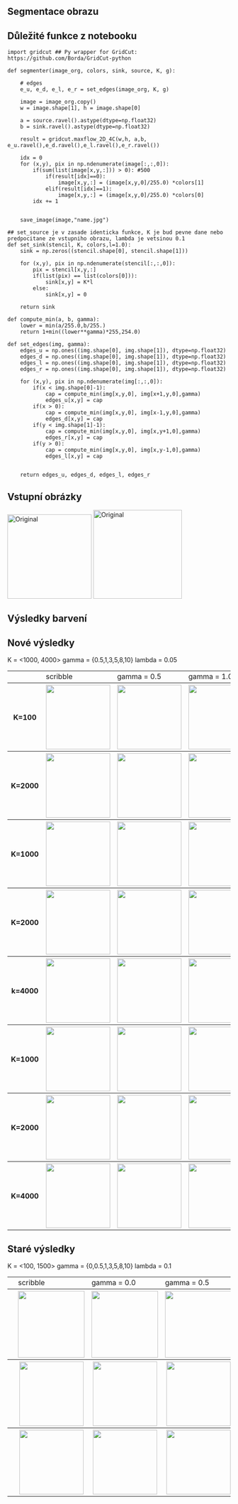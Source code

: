 ## Segmentace obrazu


##  Důležité funkce z notebooku
```
import gridcut ## Py wrapper for GridCut: https://github.com/Borda/GridCut-python

def segmenter(image_org, colors, sink, source, K, g):

    # edges
    e_u, e_d, e_l, e_r = set_edges(image_org, K, g)
    
    image = image_org.copy()
    w = image.shape[1], h = image.shape[0]
    
    a = source.ravel().astype(dtype=np.float32)
    b = sink.ravel().astype(dtype=np.float32)

    result = gridcut.maxflow_2D_4C(w,h, a,b, e_u.ravel(),e_d.ravel(),e_l.ravel(),e_r.ravel())
    
    idx = 0
    for (x,y), pix in np.ndenumerate(image[:,:,0]):
        if(sum(list(image[x,y,:])) > 0): #500
            if(result[idx]==0):
                image[x,y,:] = (image[x,y,0]/255.0) *colors[1]
            elif(result[idx]==1):
                image[x,y,:] = (image[x,y,0]/255.0) *colors[0]
        idx += 1
        
  
    save_image(image,"name.jpg")
```

```
## set_source je v zasade identicka funkce, K je bud pevne dane nebo predpocitane ze vstupniho obrazu, lambda je vetsinou 0.1
def set_sink(stencil, K, colors,l=1.0):
    sink = np.zeros((stencil.shape[0], stencil.shape[1]))
    
    for (x,y), pix in np.ndenumerate(stencil[:,:,0]):
        pix = stencil[x,y,:]
        if(list(pix) == list(colors[0])):
            sink[x,y] = K*l
        else:
            sink[x,y] = 0
            
    return sink

```


```
def compute_min(a, b, gamma):
    lower = min(a/255.0,b/255.)
    return 1+min((lower**gamma)*255,254.0)
```

```
def set_edges(img, gamma):
    edges_u = np.ones((img.shape[0], img.shape[1]), dtype=np.float32)
    edges_d = np.ones((img.shape[0], img.shape[1]), dtype=np.float32)
    edges_l = np.ones((img.shape[0], img.shape[1]), dtype=np.float32)
    edges_r = np.ones((img.shape[0], img.shape[1]), dtype=np.float32)
    
    for (x,y), pix in np.ndenumerate(img[:,:,0]):
        if(x < img.shape[0]-1):
            cap = compute_min(img[x,y,0], img[x+1,y,0],gamma)
            edges_u[x,y] = cap
        if(x > 0):
            cap = compute_min(img[x,y,0], img[x-1,y,0],gamma)
            edges_d[x,y] = cap
        if(y < img.shape[1]-1):
            cap = compute_min(img[x,y,0], img[x,y+1,0],gamma)
            edges_r[x,y] = cap
        if(y > 0):
            cap = compute_min(img[x,y,0], img[x,y-1,0],gamma)
            edges_l[x,y] = cap
            
            
    return edges_u, edges_d, edges_l, edges_r
```

## Vstupní obrázky
<img src="./imgs/rose2.jpg" width="190" title="Original"/> <img src="./imgs/rose0.png" width="200" title="Original"/> 


## Výsledky barvení



## Nové výsledky
K = <1000, 4000>
gamma = {0.5,1,3,5,8,10}
lambda = 0.05

<table>
    <tr>
        <td></td><td>scribble</td><td>gamma = 0.5</td><td>gamma = 1.0</td><td>gamma = 3.0</td><td>gamma = 5.0</td><td>gamma = 8.0</td><td>gamma = 10.0</td>
    </tr>
    <tr>
        <th>K=100</th> 
        <th><img src="./imgs/rose0_scr.png" width="145" /></th> 
        <th><img src="./results/rose01_100_0.5.jpg" width="145" /></th>  
        <th><img src="./results/rose01_100_1.jpg" width="145" /></th>
        <th><img src="./results/rose01_100_3.jpg" width="145" /></th>
    </tr>
    <tr>
        <th>K=2000</th> 
        <th><img src="./imgs/rose0_scr.png" width="145" /></th> 
        <th><img src="./results/rose01_2000_0.5.jpg" width="145" /></th>  
        <th><img src="./results/rose01_2000_1.jpg" width="145" /></th>
        <th><img src="./results/rose01_2000_3.jpg" width="145" /></th>
    </tr>
    <tr>
        <th>K=1000</th> 
        <th><img src="./imgs/rose2_scr3.png" width="145" /></th> 
        <th><img src="./results/rose_1000_0.5.jpg" width="145" /></th>  
        <th><img src="./results/rose_1000_1.jpg" width="145" /></th>
        <th><img src="./results/rose_1000_3.jpg" width="145" /></th>
        <th><img src="./results/rose_1000_5.jpg" width="145" /></th>
        <th><img src="./results/rose_1000_8.jpg" width="145" /></th>
        <th><img src="./results/rose_1000_10.jpg" width="145" /></th>
    </tr>
        <tr>
        <th>K=2000</th> 
        <th><img src="./imgs/rose2_scr3.png" width="145" /></th> 
        <th><img src="./results/rose_2000_0.5.jpg" width="145" /></th>  
        <th><img src="./results/rose_2000_1.jpg" width="145" /></th>
        <th><img src="./results/rose_2000_3.jpg" width="145" /></th>
        <th><img src="./results/rose_2000_5.jpg" width="145" /></th>
        <th><img src="./results/rose_2000_8.jpg" width="145" /></th>
        <th><img src="./results/rose_2000_10.jpg" width="145" /></th>
    </tr>
    <tr>
        <th>k=4000</th> 
        <th><img src="./imgs/rose2_scr3.png" width="145" /></th> 
        <th><img src="./results/rose_4000_0.5.jpg" width="145" /></th>  
        <th><img src="./results/rose_4000_1.jpg" width="145" /></th>
        <th><img src="./results/rose_4000_3.jpg" width="145" /></th>
        <th><img src="./results/rose_4000_5.jpg" width="145" /></th>
        <th><img src="./results/rose_4000_8.jpg" width="145" /></th>
        <th><img src="./results/rose_4000_10.jpg" width="145" /></th>
    </tr>
    <tr>
        <th>K=1000</th> 
        <th><img src="./imgs/rose2_scr4.png" width="145" /></th> 
        <th><img src="./results/rose4_1000_0.5.jpg" width="145" /></th>  
        <th><img src="./results/rose4_1000_1.jpg" width="145" /></th>
        <th><img src="./results/rose4_1000_3.jpg" width="145" /></th>
        <th><img src="./results/rose4_1000_5.jpg" width="145" /></th>
        <th><img src="./results/rose4_1000_8.jpg" width="145" /></th>
        <th><img src="./results/rose4_1000_10.jpg" width="145" /></th>
    </tr>
     <tr>
        <th>K=2000</th> 
        <th><img src="./imgs/rose2_scr4.png" width="145" /></th> 
        <th><img src="./results/rose4_2000_0.5.jpg" width="145" /></th>  
        <th><img src="./results/rose4_2000_1.jpg" width="145" /></th>
        <th><img src="./results/rose4_2000_3.jpg" width="145" /></th>
        <th><img src="./results/rose4_2000_5.jpg" width="145" /></th>
        <th><img src="./results/rose4_2000_8.jpg" width="145" /></th>
        <th><img src="./results/rose4_2000_10.jpg" width="145" /></th>
    </tr>
    <tr>
        <th>K=4000</th> 
        <th><img src="./imgs/rose2_scr4.png" width="145" /></th> 
        <th><img src="./results/rose4_4000_0.5.jpg" width="145" /></th>  
        <th><img src="./results/rose4_4000_1.jpg" width="145" /></th>
        <th><img src="./results/rose4_4000_3.jpg" width="145" /></th>
        <th><img src="./results/rose4_4000_5.jpg" width="145" /></th>
        <th><img src="./results/rose4_4000_8.jpg" width="145" /></th>
        <th><img src="./results/rose4_4000_10.jpg" width="145" /></th>
    </tr>
</table>


## Staré výsledky
K = <100, 1500>
gamma = {0,0.5,1,3,5,8,10}
lambda = 0.1

<table>
    <tr>
        <td></td><td>scribble</td><td>gamma = 0.0</td><td>gamma = 0.5</td><td>gamma = 1.0</td><td>gamma = 3.0</td><td>gamma = 5.0</td><td>gamma = 8.0</td><td>gamma = 10.0</td>
    </tr>
    <tr>
        <th></th> 
        <th><img src="./imgs/rose0_b.jpg" width="150" /></th> 
        <th><img src="./results/rose0_100_0.jpg" width="150" /></th> 
        <th><img src="./results/rose0_100_0.5.jpg" width="150" /></th>  
        <th><img src="./results/rose0_100_1.jpg" width="150" /></th> 
        <th><img src="./results/rose0_100_3.jpg" width="150" /></th>
    </tr>
    <tr>
        <th></th> 
        <th><img src="./imgs/rose2_scr3.png" width="145" /></th> 
        <th><img src="./results/rose2_100_0.jpg" width="145" /></th> 
        <th><img src="./results/rose2_100_0.5.jpg" width="145" /></th>  
        <th><img src="./results/rose2_100_1.jpg" width="145" /></th>
        <th><img src="./results/rose2_100_3.jpg" width="145" /></th>
        <th><img src="./results/rose2_100_5.jpg" width="145" /></th>
        <th><img src="./results/rose2_100_8.jpg" width="145" /></th>
        <th><img src="./results/rose2_100_10.jpg" width="145" /></th>
    </tr>
    <tr>
        <th></th> 
        <th><img src="./imgs/rose2_scr4.png" width="145" /></th> 
        <th><img src="./results/rose3_100_0.jpg" width="145" /></th> 
        <th><img src="./results/rose3_100_0.5.jpg" width="145" /></th>  
        <th><img src="./results/rose3_100_1.jpg" width="145" /></th>
        <th><img src="./results/rose3_100_3.jpg" width="145" /></th>
        <th><img src="./results/rose3_100_5.jpg" width="145" /></th>
        <th><img src="./results/rose3_100_8.jpg" width="145" /></th>
        <th><img src="./results/rose3_100_10.jpg" width="145" /></th>
    </tr>
</table>